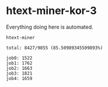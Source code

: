 # htext-miner-kor-3

Everything doing here is automated.

```
htext-miner

total: 8427/9855 (85.50989345509893%)

job0: 1522
job1: 1762
job2: 1663
job3: 1821
job4: 1659
```